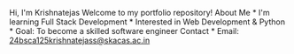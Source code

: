 Hi, I'm Krishnatejas Welcome to my portfolio repository! About Me * I'm learning Full Stack Development * Interested in Web Development & Python * Goal: To become a skilled software engineer Contact * Email: 24bsca125krishnatejass@skacas.ac.in
